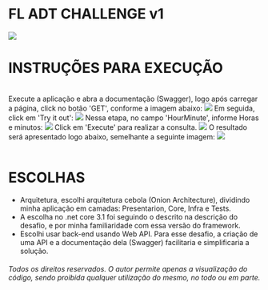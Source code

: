 # FL ADT CHALLENGE v1

<img src="https://github.com/ssj4dofuturo/FL_ADT_CHALLENGE/blob/main/docs/material/print1.gif?raw=true">
     
</br>

# INSTRUÇÕES PARA EXECUÇÃO
</br>
Execute a aplicação e abra a documentação (Swagger), logo após carregar a página, click no botão 'GET', conforme a imagem abaixo:
<img src="https://github.com/ssj4dofuturo/FL_ADT_CHALLENGE/blob/main/docs/material/print2.gif">
Em seguida, click em 'Try it out':
<img src="https://github.com/ssj4dofuturo/FL_ADT_CHALLENGE/blob/main/docs/material/print3.gif">
Nessa etapa, no campo 'HourMinute', informe Horas e minutos:
<img src="https://github.com/ssj4dofuturo/FL_ADT_CHALLENGE/blob/main/docs/material/print4.gif">
Click em 'Execute' para realizar a consulta.
<img src="https://github.com/ssj4dofuturo/FL_ADT_CHALLENGE/blob/main/docs/material/print5.gif">
O resultado será apresentado logo abaixo, semelhante a seguinte imagem:
<img src="https://github.com/ssj4dofuturo/FL_ADT_CHALLENGE/blob/main/docs/material/print6.gif">
</br>
</br>

# ESCOLHAS

- Arquitetura, escolhi arquitetura cebola (Onion Architecture), dividindo minha aplicação em camadas: Presentarion, Core, Infra e Tests. </br>
- A escolha no .net core 3.1 foi seguindo o descrito na descrição do desafio, e por minha familiaridade com essa versão do framework. </br>
- Escolhi usar back-end usando Web API. Para esse desafio, a criação de uma API e a documentação dela (Swagger) facilitaria e simplificaria a solução. </br>


<i><h6>Todos os direitos reservados. O autor permite apenas a visualização do código, sendo proibida qualquer utilização do mesmo, no todo ou em parte.</h6></i>
